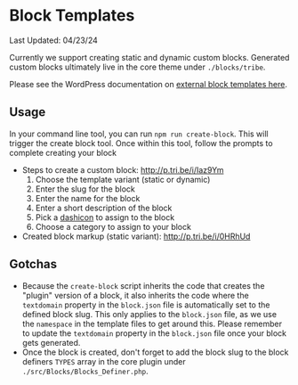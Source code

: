 # Block Templates

Last Updated: 04/23/24

Currently we support creating static and dynamic custom blocks. Generated custom blocks ultimately live in the core theme under `./blocks/tribe`.

Please see the WordPress documentation on [external block templates here](https://developer.wordpress.org/news/2024/04/16/creating-an-external-project-template-for-create-block/).

## Usage

In your command line tool, you can run `npm run create-block`. This will trigger the create block tool. Once within this tool, follow the prompts to complete creating your block 

- Steps to create a custom block: http://p.tri.be/i/Iaz9Ym
	1. Choose the template variant (static or dynamic)
	2. Enter the slug for the block
	3. Enter the name for the block
	4. Enter a short description of the block
	5. Pick a [dashicon](https://developer.wordpress.org/resource/dashicons/) to assign to the block
	6. Choose a category to assign to your block
- Created block markup (static variant): http://p.tri.be/i/0HRhUd

## Gotchas

- Because the `create-block` script inherits the code that creates the "plugin" version of a block, it also inherits the code where the `textdomain` property in the `block.json` file is automatically set to the defined block slug. This only applies to the `block.json` file, as we use the `namespace` in the template files to get around this. Please remember to update the `textdomain` property in the `block.json` file once your block gets generated.
- Once the block is created, don't forget to add the block slug to the block definers `TYPES` array in the core plugin under `./src/Blocks/Blocks_Definer.php`.

